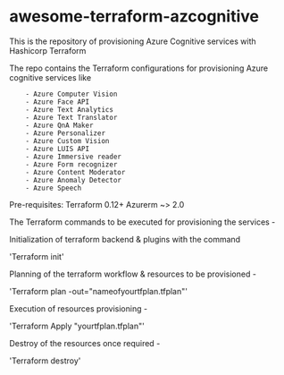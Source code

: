 # awesome-terraform-azcognitive
This is the repository of provisioning Azure Cognitive services with Hashicorp Terraform

The repo contains the Terraform configurations for provisioning Azure cognitive services like 

        - Azure Computer Vision
        - Azure Face API
        - Azure Text Analytics
        - Azure Text Translator
        - Azure QnA Maker
        - Azure Personalizer
        - Azure Custom Vision
        - Azure LUIS API
        - Azure Immersive reader
        - Azure Form recognizer
        - Azure Content Moderator
        - Azure Anomaly Detector 
        - Azure Speech


  Pre-requisites:  Terraform 0.12+ 
                   Azurerm ~> 2.0      
        
        
 The Terraform commands to be executed for provisioning the services -
 
 Initialization of terraform backend & plugins with the command
 
 
 'Terraform init'
 
 
 Planning of the terraform workflow & resources to be provisioned - 
 
 
 'Terraform plan -out="nameofyourtfplan.tfplan"' 
 
 
 Execution of resources provisioning -
 
 
 'Terraform Apply "yourtfplan.tfplan"'
 
 
 Destroy of the resources once required - 
 
 
 'Terraform destroy'
        
        
